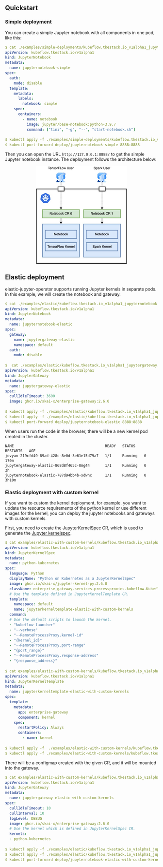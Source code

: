 ## Quickstart

### Simple deployment

You can create a simple Jupyter notebook with all components in one pod, like this:

```yaml
$ cat ./examples/simple-deployments/kubeflow.tkestack.io_v1alpha1_jupyternotebook.yaml
apiVersion: kubeflow.tkestack.io/v1alpha1
kind: JupyterNotebook
metadata:
  name: jupyternotebook-simple
spec:
  auth:
    mode: disable
  template:
    metadata:
      labels:
        notebook: simple
    spec:
      containers:
        - name: notebook
          image: jupyter/base-notebook:python-3.9.7
          command: ["tini", "-g", "--", "start-notebook.sh"]

$ kubectl apply -f ./examples/simple-deployments/kubeflow.tkestack.io_v1alpha1_jupyternotebook.yaml
$ kubectl port-forward deploy/jupyternotebook-simple 8888:8888
```

Then you can open the URL `http://127.0.0.1:8888/` to get the simple Jupyter notebook instance. The deployment follows the architecture below:

<p align="center"><img src="./images/kubeflow.jpeg" width="300"></p>


## Elastic deployment

elastic-jupyter-operator supports running Jupyter kernels in separate pods. In this example, we will create the notebook and gateway. 

```yaml
$ cat ./examples/elastic/kubeflow.tkestack.io_v1alpha1_jupyternotebook.yaml
apiVersion: kubeflow.tkestack.io/v1alpha1
kind: JupyterNotebook
metadata:
  name: jupyternotebook-elastic
spec:
  gateway:
    name: jupytergateway-elastic
    namespace: default
  auth:
    mode: disable

$  cat ./examples/elastic/kubeflow.tkestack.io_v1alpha1_jupytergateway.yaml
apiVersion: kubeflow.tkestack.io/v1alpha1
kind: JupyterGateway
metadata:
  name: jupytergateway-elastic
spec:
  cullIdleTimeout: 3600
  image: ghcr.io/skai-x/enterprise-gateway:2.6.0

$ kubectl apply -f ./examples/elastic/kubeflow.tkestack.io_v1alpha1_jupyternotebook.yaml
$ kubectl apply -f ./examples/elastic/kubeflow.tkestack.io_v1alpha1_jupytergateway.yaml
$ kubectl port-forward deploy/jupyternotebook-elastic 8888:8888
```

When users run the code in the browser, there will be a new kernel pod created in the cluster.

```
NAME                                          READY   STATUS    RESTARTS   AGE
jovyan-219cfd49-89ad-428c-8e0d-3e61e15d79a7   1/1     Running   0          170m
jupytergateway-elastic-868d8f465c-8mg44       1/1     Running   0          3h
jupyternotebook-elastic-787d94bb4b-xdwnc      1/1     Running   0          3h10m
```

### Elastic deployment with custom kernel

If you want to custom the kernel deployment, for example. you want to update the resource requirements of the python kernel or use different images for the kernel, you can deploy the jupyter notebooks and gateways with custom kernels.

First, you need to create the JupyterKernelSpec CR, which is used to generate the [Jupyter kernelspec](https://jupyter-client.readthedocs.io/en/stable/kernels.html).

```yaml
$ cat examples/elastic-with-custom-kernels/kubeflow.tkestack.io_v1alpha1_jupyterkernelspec.yaml
apiVersion: kubeflow.tkestack.io/v1alpha1
kind: JupyterKernelSpec
metadata:
  name: python-kubernetes
spec:
  language: Python
  displayName: "Python on Kubernetes as a JupyterKernelSpec"
  image: ghcr.io/skai-x/jupyter-kernel-py:2.6.0
  className: enterprise_gateway.services.processproxies.kubeflow.KubeflowProcessProxy
  # Use the template defined in JupyterKernelTemplate CR.
  template:
    namespace: default
    name: jupyterkerneltemplate-elastic-with-custom-kernels
  command: 
  # Use the default scripts to launch the kernel.
  - "kubeflow-launcher"
  - "--verbose"
  - "--RemoteProcessProxy.kernel-id"
  - "{kernel_id}"
  - "--RemoteProcessProxy.port-range"
  - "{port_range}"
  - "--RemoteProcessProxy.response-address"
  - "{response_address}"

$ cat examples/elastic-with-custom-kernels/kubeflow.tkestack.io_v1alpha1_jupyterkerneltemplate.yaml
apiVersion: kubeflow.tkestack.io/v1alpha1
kind: JupyterKernelTemplate
metadata:
  name: jupyterkerneltemplate-elastic-with-custom-kernels
spec:
  template:
    metadata: 
      app: enterprise-gateway
      component: kernel
    spec:
      restartPolicy: Always
      containers:
        - name: kernel

$ kubectl apply -f  ./examples/elastic-with-custom-kernels/kubeflow.tkestack.io_v1alpha1_jupyterkernelspec.yaml
$ kubectl apply -f ./examples/elastic-with-custom-kernels/kubeflow.tkestack.io_v1alpha1_jupyterkerneltemplate.yaml
```

There will be a configmap created with the given CR, and it will be mounted into the gateway.

```yaml
$ cat examples/elastic-with-custom-kernels/kubeflow.tkestack.io_v1alpha1_jupytergateway.yaml
apiVersion: kubeflow.tkestack.io/v1alpha1
kind: JupyterGateway
metadata:
  name: jupytergateway-elastic-with-custom-kernels
spec:
  cullIdleTimeout: 10
  cullInterval: 10
  logLevel: DEBUG
  image: ghcr.io/skai-x/enterprise-gateway:2.6.0
  # Use the kernel which is defined in JupyterKernelSpec CR.
  kernels: 
  - python-kubernetes

$ kubectl apply -f ./examples/elastic/kubeflow.tkestack.io_v1alpha1_jupyternotebook.yaml
$ kubectl apply -f ./examples/elastic/kubeflow.tkestack.io_v1alpha1_jupytergateway.yaml
$ kubectl port-forward deploy/jupyternotebook-elastic-with-custom-kernels 8888:8888
```
